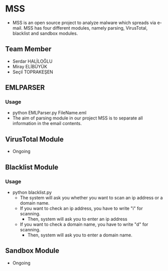 # MSS
- MSS is an open source project to analyze malware which spreads via e-mail. MSS has four different modules, namely parsing, VirusTotal, blacklist and sandbox modules.

## Team Member
   - Serdar HALİLOĞLU
   - Miray ELİBÜYÜK
   - Seçil TOPRAKEŞEN

## EMLPARSER

### Usage

- python EMLParser.py FileName.eml
- The aim of parsing module in our project MSS is to separate all information in the email contents.

## VirusTotal Module
- Ongoing

## Blacklist Module

### Usage
- python blacklist.py 
   - The system will ask you whether you want to scan an ip address or a domain name.
    - If you want to check an ip address, you have to write "i" for scanning.
      - Then, system will ask you to enter an ip address
    - If you want to check a domain name, you have to write "d" for scanning.
      - Then, system will ask you to enter a domain name.
        

## Sandbox Module
- Ongoing
